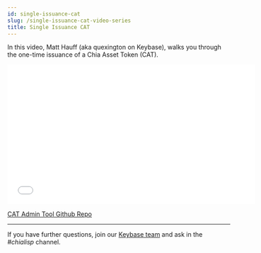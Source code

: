 ```yaml
---
id: single-issuance-cat
slug: /single-issuance-cat-video-series
title: Single Issuance CAT
---
```


In this video, Matt Hauff (aka quexington on Keybase), walks you through the one-time issuance of a Chia Asset Token (CAT).

<div class="videoWrapper">
<iframe src="//www.youtube.com/embed/yxagP_VC8BE" frameborder="0" allowfullscreen webkitallowfullscreen mozallowfullscreen width="560" height="315"></iframe>
</div>

[CAT Admin Tool Github Repo](https://github.com/Chia-Network/CAT-admin-tool)

---

If you have further questions, join our [Keybase team](https://keybase.io/team/chia_network.public) and ask in the _#chialisp_ channel.
